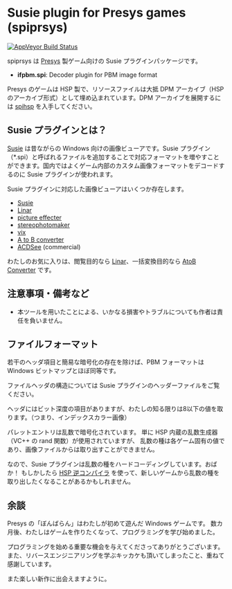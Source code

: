 Susie plugin for Presys games (spiprsys)
========================================
[![AppVeyor Build Status](https://ci.appveyor.com/api/projects/status/h9e6u2ugpj1ueume/branch/master?svg=true)](https://ci.appveyor.com/project/gocha/spiruneg/branch/master)

spiprsys は [Presys](http://www.presys.jp/) 製ゲーム向けの Susie プラグインパッケージです。

- **ifpbm.spi**: Decoder plugin for PBM image format

Presys のゲームは HSP 製で、リソースファイルは大抵 DPM アーカイブ（HSP のアーカイブ形式）として埋め込まれています。DPM アーカイブを展開するには [spihsp](https://github.com/gocha/spihsp) を入手してください。

Susie プラグインとは？
------------------------

[Susie](http://www.digitalpad.co.jp/~takechin/) は昔ながらの Windows 向けの画像ビューアです。Susie プラグイン（*.spi）と呼ばれるファイルを追加することで対応フォーマットを増やすことができます。国内ではよくゲーム内部のカスタム画像フォーマットをデコードするのに Susie プラグインが使われます。

Susie プラグインに対応した画像ビューアはいくつか存在します。

- [Susie](http://www.digitalpad.co.jp/~takechin/betasue.html#susie32)
- [Linar](http://hp.vector.co.jp/authors/VA015839/)
- [picture effecter](http://www.asahi-net.or.jp/~DS8H-WTNB/software/index.html)
- [stereophotomaker](http://stereo.jpn.org/eng/stphmkr/)
- [vix](http://www.forest.impress.co.jp/library/software/vix/)
- [A to B converter](http://www.asahi-net.or.jp/~KH4S-SMZ/spi/abc/index.html)
- [ACDSee](http://www.acdsee.com/) (commercial)

わたしのお気に入りは、閲覧目的なら [Linar](http://hp.vector.co.jp/authors/VA015839/)、一括変換目的なら [AtoB Converter](http://www.asahi-net.or.jp/~kh4s-smz/spi/abc/) です。

注意事項・備考など
------------------------

- 本ツールを用いたことによる、いかなる損害やトラブルについても作者は責任を負いません。

ファイルフォーマット
------------------------

若干のヘッダ項目と簡易な暗号化の存在を除けば、PBM フォーマットは Windows ビットマップとほぼ同等です。

ファイルヘッダの構造については Susie プラグインのヘッダーファイルをご覧ください。

ヘッダにはビット深度の項目がありますが、わたしの知る限りは8以下の値を取ります。（つまり、インデックスカラー画像）

パレットエントリは乱数で暗号化されています。
単に HSP 内蔵の乱数生成器（VC++ の rand 関数）が使用されていますが、
乱数の種は各ゲーム固有の値であり、画像ファイルからは取り出すことができません。

なので、Susie プラグインは乱数の種をハードコーディングしています。おばか！
もしかしたら [HSP 逆コンパイラ](http://sourceforge.jp/projects/hspdeco/) を使って、新しいゲームから乱数の種を取り出したくなることがあるかもしれません。

余談
------------------------

Presys の「ぼんばらん」はわたしが初めて遊んだ Windows ゲームです。
数カ月後、わたしはゲームを作りたくなって、プログラミングを学び始めました。

プログラミングを始める重要な機会を与えてくださってありがとうございます。
また、リバースエンジニアリングを学ぶキッカケも頂いてしまったこと、重ねて感謝しています。

また楽しい新作に出会えますように。
